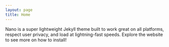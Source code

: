 ```yaml
---
layout: page
title: Home
---
```


Nano is a super lightweight Jekyll theme built to work great on all platforms, respect user privacy, and load at lightning-fast speeds. Explore the website to see more on how to install!